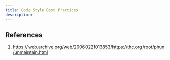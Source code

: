 ```yaml
---
title: Code Style Best Practices
description: 
---
```


## References

1. https://web.archive.org/web/20060221013853/https://thc.org/root/phun/unmaintain.html

